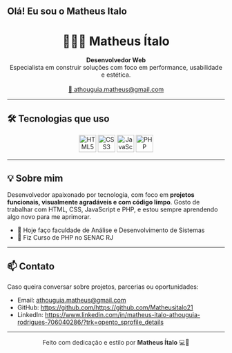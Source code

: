 ## Olá! Eu sou o Matheus Italo

<h1 align="center">👨🏽‍💻 Matheus Ítalo</h1>

<p align="center">
  <b>Desenvolvedor Web</b><br>
  Especialista em construir soluções com foco em performance, usabilidade e estética.<br>
  <br>
  <a href="mailto:athouguia.matheus@gmail.com">📩 athouguia.matheus@gmail.com</a>
</p>

---

## 🛠️ Tecnologias que uso

<div align="center" style="margin-top: 10px;">
  <img src="https://cdn.jsdelivr.net/gh/devicons/devicon/icons/html5/html5-original.svg" height="40" alt="HTML5" />
  <img src="https://cdn.jsdelivr.net/gh/devicons/devicon/icons/css3/css3-original.svg" height="40" alt="CSS3" />
  <img src="https://cdn.jsdelivr.net/gh/devicons/devicon/icons/javascript/javascript-original.svg" height="40" alt="JavaScript" />
  <img src="https://cdn.jsdelivr.net/gh/devicons/devicon/icons/php/php-original.svg" height="40" alt="PHP" />
</div>

---

## 💡 Sobre mim

Desenvolvedor apaixonado por tecnologia, com foco em **projetos funcionais, visualmente agradáveis e com código limpo**. 
Gosto de trabalhar com HTML, CSS, JavaScript e PHP, e estou sempre aprendendo algo novo para me aprimorar.

- 🔭 Hoje faço faculdade de Análise e Desenvolvimento de Sistemas
- 📘 Fiz Curso de PHP no SENAC RJ

---

## 📫 Contato

Caso queira conversar sobre projetos, parcerias ou oportunidades:

- Email: [athouguia.matheus@gmail.com](mailto:athouguia.matheus@gmail.com)
- GitHub: https://github.com/https://github.com/Matheusitalo21
- LinkedIn: https://www.linkedin.com/in/matheus-italo-athouguia-rodrigues-706040286/?trk=opento_sprofile_details

---

<p align="center" style="color: #2e2e2e;">
  Feito com dedicação e estilo por <strong>Matheus Ítalo</strong> 💻🖤
</p>
